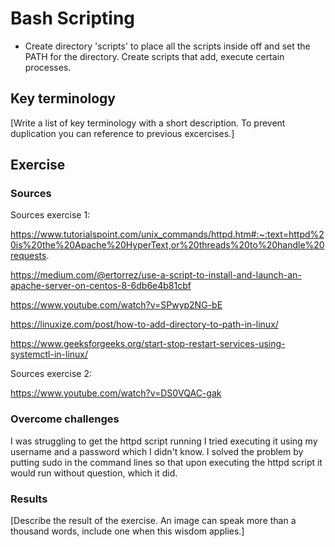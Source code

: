 # Bash Scripting
+ Create directory 'scripts' to place all the scripts inside off and set the PATH for the directory. Create scripts that add, execute certain processes.

## Key terminology
[Write a list of key terminology with a short description. To prevent duplication you can reference to previous excercises.]

## Exercise
### Sources
Sources exercise 1:

https://www.tutorialspoint.com/unix_commands/httpd.htm#:~:text=httpd%20is%20the%20Apache%20HyperText,or%20threads%20to%20handle%20requests.

https://medium.com/@ertorrez/use-a-script-to-install-and-launch-an-apache-server-on-centos-8-6db6e4b81cbf

https://www.youtube.com/watch?v=SPwyp2NG-bE

https://linuxize.com/post/how-to-add-directory-to-path-in-linux/

https://www.geeksforgeeks.org/start-stop-restart-services-using-systemctl-in-linux/

Sources exercise 2:

https://www.youtube.com/watch?v=DS0VQAC-gak

### Overcome challenges
I was struggling to get the httpd script running I tried executing it using my username and a password which I didn't know. I solved the problem by putting sudo in the command lines so that upon executing the httpd script it would run without question, which it did.

### Results
[Describe the result of the exercise. An image can speak more than a thousand words, include one when this wisdom applies.]